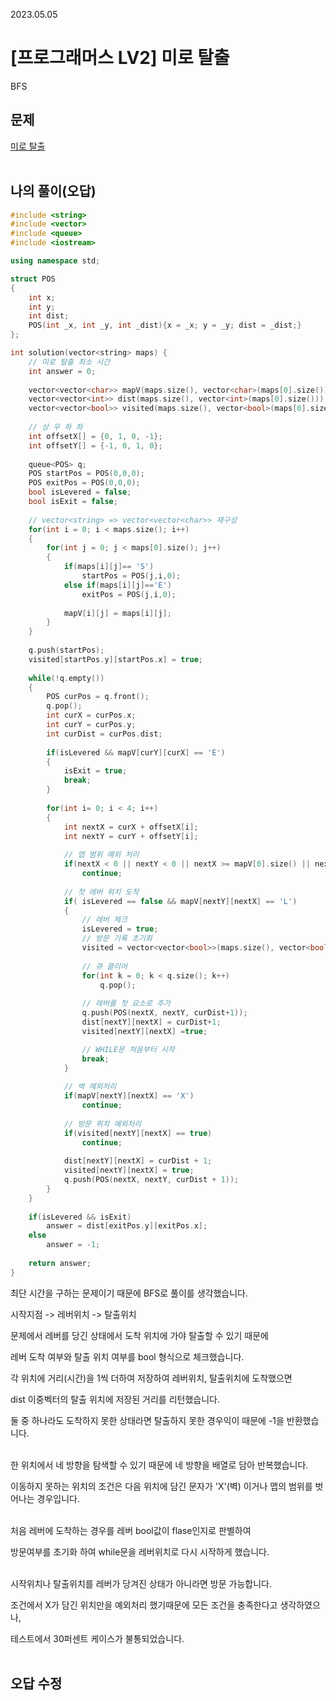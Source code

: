2023.05.05

# __[프로그래머스 LV2] 미로 탈출__

BFS

## __문제__

[미로 탈출](https://school.programmers.co.kr/learn/courses/30/lessons/159993)<br><Br>

## __나의 풀이__(오답)
```c++
#include <string>
#include <vector>
#include <queue>
#include <iostream>

using namespace std;

struct POS
{
    int x;
    int y;
    int dist;
    POS(int _x, int _y, int _dist){x = _x; y = _y; dist = _dist;}
};

int solution(vector<string> maps) {
    // 미로 탈출 최소 시간
    int answer = 0;
    
    vector<vector<char>> mapV(maps.size(), vector<char>(maps[0].size()));
    vector<vector<int>> dist(maps.size(), vector<int>(maps[0].size()));
    vector<vector<bool>> visited(maps.size(), vector<bool>(maps[0].size()));
    
    // 상 우 하 좌
    int offsetX[] = {0, 1, 0, -1};
    int offsetY[] = {-1, 0, 1, 0};
    
    queue<POS> q;
    POS startPos = POS(0,0,0);
    POS exitPos = POS(0,0,0);
    bool isLevered = false;
    bool isExit = false;
    
    // vector<string> => vector<vector<char>> 재구성
    for(int i = 0; i < maps.size(); i++)
    {
        for(int j = 0; j < maps[0].size(); j++)
        {
            if(maps[i][j]== 'S')
                startPos = POS(j,i,0);
            else if(maps[i][j]=='E')
                exitPos = POS(j,i,0);
            
            mapV[i][j] = maps[i][j];
        }
    }
    
    q.push(startPos);
    visited[startPos.y][startPos.x] = true;
    
    while(!q.empty())
    {
        POS curPos = q.front();
        q.pop();
        int curX = curPos.x;
        int curY = curPos.y;
        int curDist = curPos.dist;
        
        if(isLevered && mapV[curY][curX] == 'E')
        {
            isExit = true;
            break;
        }
        
        for(int i= 0; i < 4; i++)
        {
            int nextX = curX + offsetX[i];
            int nextY = curY + offsetY[i];
            
            // 맵 범위 예외 처리
            if(nextX < 0 || nextY < 0 || nextX >= mapV[0].size() || nextY >= mapV.size())
                continue;
            
            // 첫 레버 위치 도착
            if( isLevered == false && mapV[nextY][nextX] == 'L')
            {
                // 레버 체크
                isLevered = true;
                // 방문 기록 초기화
                visited = vector<vector<bool>>(maps.size(), vector<bool>(maps[0].size(), false));
                
                // 큐 클리어
                for(int k = 0; k < q.size(); k++)
                    q.pop();
                
                // 레버를 첫 요소로 추가
                q.push(POS(nextX, nextY, curDist+1));
                dist[nextY][nextX] = curDist+1;
                visited[nextY][nextX] =true;

                // WHILE문 처음부터 시작
                break;
            }
            
            // 벽 예외처리
            if(mapV[nextY][nextX] == 'X')
                continue;
            
            // 방문 위치 예외처리
            if(visited[nextY][nextX] == true)
                continue;
            
            dist[nextY][nextX] = curDist + 1;
            visited[nextY][nextX] = true;
            q.push(POS(nextX, nextY, curDist + 1));
        }
    }
    
    if(isLevered && isExit)
        answer = dist[exitPos.y][exitPos.x];
    else
        answer = -1;
        
    return answer;
}
```
최단 시간을 구하는 문제이기 때문에 BFS로 풀이를 생각했습니다.

시작지점 -> 레버위치 -> 탈출위치

문제에서 레버를 당긴 상태에서 도착 위치에 가야 탈출할 수 있기 때문에

레버 도착 여부와 탈출 위치 여부를 bool 형식으로 체크했습니다.

각 위치에 거리(시간)을 1씩 더하여 저장하여 레버위치, 탈출위치에 도착했으면

dist 이중벡터의 탈출 위치에 저장된 거리를 리턴했습니다.

둘 중 하나라도 도착하지 못한 상태라면 탈출하지 못한 경우익이 때문에 -1을 반환했습니다.<br><Br>


한 위치에서 네 방향을 탐색할 수 있기 때문에 네 방향을 배열로 담아 반복했습니다.

이동하지 못하는 위치의 조건은 다음 위치에 담긴 문자가 'X'(벽) 이거나 맵의 범위를 벗어나는 경우입니다.<BR><bR>

처음 레버에 도착하는 경우를 레버 bool값이 flase인지로 판별하여 

방문여부를 초기화 하여 while문을 레버위치로 다시 시작하게 했습니다.<br><Br>

시작위치나 탈출위치를 레버가 당겨진 상태가 아니라면 방문 가능합니다.

조건에서 X가 담긴 위치만을 예외처리 했기때문에 모든 조건을 충족한다고 생각하였으나,

테스트에서 30퍼센트 케이스가 불통되었습니다.<BR><bR>

## __오답 수정__




